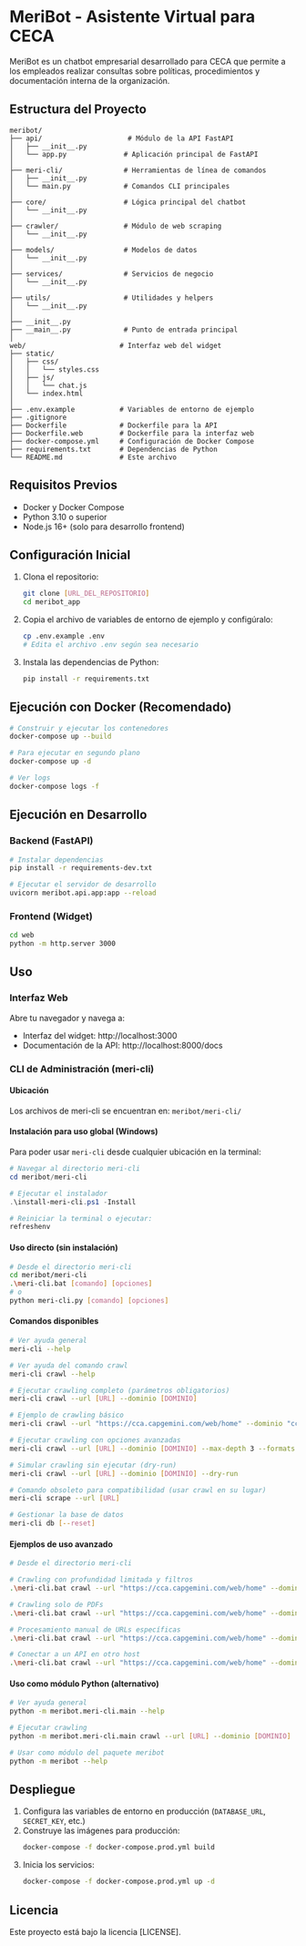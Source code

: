 # MeriBot - Asistente Virtual para CECA

MeriBot es un chatbot empresarial desarrollado para CECA que permite a los empleados realizar consultas sobre políticas, procedimientos y documentación interna de la organización.

## Estructura del Proyecto

```
meribot/
├── api/                     # Módulo de la API FastAPI
│   ├── __init__.py
│   └── app.py              # Aplicación principal de FastAPI
│
├── meri-cli/               # Herramientas de línea de comandos
│   ├── __init__.py
│   └── main.py             # Comandos CLI principales
│
├── core/                   # Lógica principal del chatbot
│   └── __init__.py
│
├── crawler/                # Módulo de web scraping
│   └── __init__.py
│
├── models/                 # Modelos de datos
│   └── __init__.py
│
├── services/               # Servicios de negocio
│   └── __init__.py
│
├── utils/                  # Utilidades y helpers
│   └── __init__.py
│
├── __init__.py
├── __main__.py             # Punto de entrada principal
│
web/                       # Interfaz web del widget
├── static/
│   ├── css/
│   │   └── styles.css
│   ├── js/
│   │   └── chat.js
│   └── index.html
│
├── .env.example           # Variables de entorno de ejemplo
├── .gitignore
├── Dockerfile             # Dockerfile para la API
├── Dockerfile.web         # Dockerfile para la interfaz web
├── docker-compose.yml     # Configuración de Docker Compose
├── requirements.txt       # Dependencias de Python
└── README.md              # Este archivo
```

## Requisitos Previos

- Docker y Docker Compose
- Python 3.10 o superior
- Node.js 16+ (solo para desarrollo frontend)

## Configuración Inicial

1. Clona el repositorio:
   ```bash
   git clone [URL_DEL_REPOSITORIO]
   cd meribot_app
   ```

2. Copia el archivo de variables de entorno de ejemplo y configúralo:
   ```bash
   cp .env.example .env
   # Edita el archivo .env según sea necesario
   ```

3. Instala las dependencias de Python:
   ```bash
   pip install -r requirements.txt
   ```

## Ejecución con Docker (Recomendado)

```bash
# Construir y ejecutar los contenedores
docker-compose up --build

# Para ejecutar en segundo plano
docker-compose up -d

# Ver logs
docker-compose logs -f
```

## Ejecución en Desarrollo

### Backend (FastAPI)

```bash
# Instalar dependencias
pip install -r requirements-dev.txt

# Ejecutar el servidor de desarrollo
uvicorn meribot.api.app:app --reload
```

### Frontend (Widget)

```bash
cd web
python -m http.server 3000
```

## Uso

### Interfaz Web

Abre tu navegador y navega a:
- Interfaz del widget: http://localhost:3000
- Documentación de la API: http://localhost:8000/docs

### CLI de Administración (meri-cli)

#### Ubicación
Los archivos de meri-cli se encuentran en: `meribot/meri-cli/`

#### Instalación para uso global (Windows)

Para poder usar `meri-cli` desde cualquier ubicación en la terminal:

```powershell
# Navegar al directorio meri-cli
cd meribot/meri-cli

# Ejecutar el instalador
.\install-meri-cli.ps1 -Install

# Reiniciar la terminal o ejecutar:
refreshenv
```

#### Uso directo (sin instalación)

```bash
# Desde el directorio meri-cli
cd meribot/meri-cli
.\meri-cli.bat [comando] [opciones]
# o
python meri-cli.py [comando] [opciones]
```

#### Comandos disponibles

```bash
# Ver ayuda general
meri-cli --help

# Ver ayuda del comando crawl
meri-cli crawl --help

# Ejecutar crawling completo (parámetros obligatorios)
meri-cli crawl --url [URL] --dominio [DOMINIO]

# Ejemplo de crawling básico
meri-cli crawl --url "https://cca.capgemini.com/web/home" --dominio "cca"

# Ejecutar crawling con opciones avanzadas
meri-cli crawl --url [URL] --dominio [DOMINIO] --max-depth 3 --formats "html,pdf"

# Simular crawling sin ejecutar (dry-run)
meri-cli crawl --url [URL] --dominio [DOMINIO] --dry-run

# Comando obsoleto para compatibilidad (usar crawl en su lugar)
meri-cli scrape --url [URL]

# Gestionar la base de datos
meri-cli db [--reset]
```

#### Ejemplos de uso avanzado

```bash
# Desde el directorio meri-cli

# Crawling con profundidad limitada y filtros
.\meri-cli.bat crawl --url "https://cca.capgemini.com/web/home" --dominio "cca" --max-depth 2 --exclude ".*logout.*"

# Crawling solo de PDFs
.\meri-cli.bat crawl --url "https://cca.capgemini.com/web/home" --dominio "cca" --formats "pdf"

# Procesamiento manual de URLs específicas
.\meri-cli.bat crawl --url "https://cca.capgemini.com/web/home" --dominio "cca" --manual "https://cca.capgemini.com/page1,https://cca.capgemini.com/page2"

# Conectar a un API en otro host
.\meri-cli.bat crawl --url "https://cca.capgemini.com/web/home" --dominio "cca" --api-host "http://meribot-api:8000"
```

#### Uso como módulo Python (alternativo)

```bash
# Ver ayuda general
python -m meribot.meri-cli.main --help

# Ejecutar crawling
python -m meribot.meri-cli.main crawl --url [URL] --dominio [DOMINIO]

# Usar como módulo del paquete meribot
python -m meribot --help
```

## Despliegue

1. Configura las variables de entorno en producción (`DATABASE_URL`, `SECRET_KEY`, etc.)
2. Construye las imágenes para producción:
   ```bash
   docker-compose -f docker-compose.prod.yml build
   ```
3. Inicia los servicios:
   ```bash
   docker-compose -f docker-compose.prod.yml up -d
   ```

## Licencia

Este proyecto está bajo la licencia [LICENSE].
